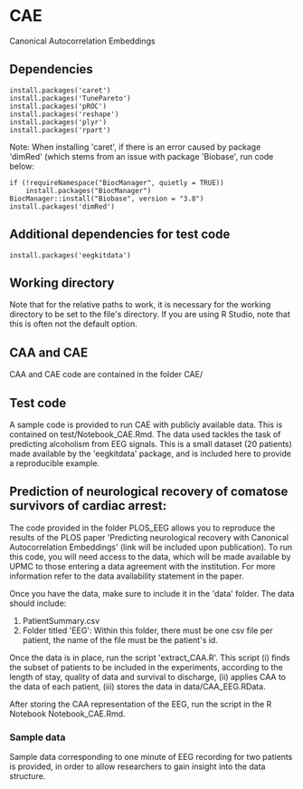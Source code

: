 # CAE
Canonical Autocorrelation Embeddings
## Dependencies
```
install.packages('caret')
install.packages('TunePareto')
install.packages('pROC')
install.packages('reshape')
install.packages('plyr')
install.packages('rpart')

```

Note: When installing 'caret', if there is an error caused by package 'dimRed' (which stems from an issue with package 'Biobase', run code below:
```
if (!requireNamespace("BiocManager", quietly = TRUE))
    install.packages("BiocManager")
BiocManager::install("Biobase", version = "3.8")
install.packages('dimRed')
```

## Additional dependencies for test code

```
install.packages('eegkitdata')
```

## Working directory
Note that for the relative paths to work, it is necessary for the working directory to be set to the file's directory. If you are using R Studio, note that this is often not the default option.

## CAA and CAE
CAA and CAE code are contained in the folder CAE/


## Test code
A sample code is provided to run CAE with publicly available data. This is contained on test/Notebook_CAE.Rmd. The data used tackles the task of predicting alcoholism from EEG signals. This is a small dataset (20 patients) made available by the 'eegkitdata' package, and is included here to provide a reproducible example. 

## Prediction of neurological recovery of comatose survivors of cardiac arrest:

The code provided in the folder PLOS_EEG allows you to reproduce the results of the PLOS paper 'Predicting neurological recovery with Canonical Autocorrelation Embeddings' (link will be included upon publication). To run this code, you will need access to the data, which will be made available by UPMC to those entering a data agreement with the institution. For more information refer to the data availability statement in the paper. 

Once you have the data, make sure to include it in the 'data' folder. The data should include:
1. PatientSummary.csv
2. Folder titled 'EEG': Within this folder, there must be one csv file per patient, the name of the file must be the patient's id.

Once the data is in place, run the script 'extract_CAA.R'. This script (i) finds the subset of patients to be included in the experiments, according to the length of stay, quality of data and survival to discharge, (ii) applies CAA to the data of each patient, (iii) stores the data in data/CAA_EEG.RData.

After storing the CAA representation of the EEG, run the script in the R Notebook Notebook_CAE.Rmd.

### Sample data
Sample data corresponding to one minute of EEG recording for two patients is provided, in order to allow researchers to gain insight into the data structure.

